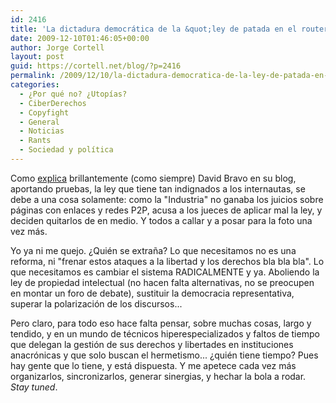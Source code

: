 ```yaml
---
id: 2416
title: 'La dictadura democrática de la &quot;ley de patada en el router&quot;'
date: 2009-12-10T01:46:05+00:00
author: Jorge Cortell
layout: post
guid: https://cortell.net/blog/?p=2416
permalink: /2009/12/10/la-dictadura-democratica-de-la-ley-de-patada-en-el-router/
categories:
  - ¿Por qué no? ¿Utopías?
  - CiberDerechos
  - Copyfight
  - General
  - Noticias
  - Rants
  - Sociedad y polí­tica
---
```

Como <a title="https://www.filmica.com/david_bravo/archivos/010216.html" href="https://www.filmica.com/david_bravo/archivos/010216.html" target="_blank">explica</a> brillantemente (como siempre) David Bravo en su blog, aportando pruebas, la ley que tiene tan indignados a los internautas, se debe a una cosa solamente: como la "Industria" no ganaba los juicios sobre páginas con enlaces y redes P2P, acusa a los jueces de aplicar mal la ley, y deciden quitarlos de en medio. Y todos a callar y a posar para la foto una vez más.

Yo ya ni me quejo. ¿Quién se extraña? Lo que necesitamos no es una reforma, ni "frenar estos ataques a la libertad y los derechos bla bla bla". Lo que necesitamos es cambiar el sistema RADICALMENTE y ya. Aboliendo la ley de propiedad intelectual (no hacen falta alternativas, no se preocupen en montar un foro de debate), sustituir la democracia representativa, superar la polarización de los discursos...

Pero claro, para todo eso hace falta pensar, sobre muchas cosas, largo y tendido, y en un mundo de técnicos hiperespecializados y faltos de tiempo que delegan la gestión de sus derechos y libertades en instituciones anacrónicas y que solo buscan el hermetismo... ¿quién tiene tiempo? Pues hay gente que lo tiene, y está dispuesta. Y me apetece cada vez más organizarlos, sincronizarlos, generar sinergias, y hechar la bola a rodar. _Stay tuned_.